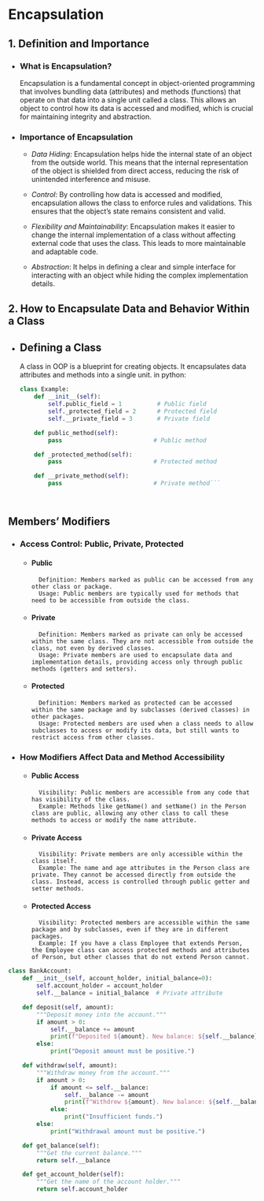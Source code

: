 # Encapsulation

## 1. Definition and Importance

- ### What is Encapsulation?

    Encapsulation is a fundamental concept in object-oriented programming that involves bundling data (attributes) and methods (functions) that operate on that data into a single unit called a class. This allows an object to control how its data is accessed and modified, which is crucial for maintaining integrity and abstraction.

- ### Importance of Encapsulation

   - *Data Hiding*: Encapsulation helps hide the internal state of an object from the outside world. This means that the internal representation of the object is shielded from direct access, reducing the risk of unintended interference and misuse.

    - *Control*: By controlling how data is accessed and modified, encapsulation allows the class to enforce rules and validations. This ensures that the object’s state remains consistent and valid.

    - *Flexibility and Maintainability*: Encapsulation makes it easier to change the internal implementation of a class without affecting external code that uses the class. This leads to more maintainable and adaptable code.

    - *Abstraction*: It helps in defining a clear and simple interface for interacting with an object while hiding the complex implementation details.

## 2. How to Encapsulate Data and Behavior Within a Class

- ## Defining a Class
    A class in OOP is a blueprint for creating objects. It encapsulates data attributes and methods into a single unit. in python:
    ```python
    class Example:
        def __init__(self):
            self.public_field = 1          # Public field
            self._protected_field = 2      # Protected field
            self.__private_field = 3       # Private field

        def public_method(self):
            pass                          # Public method

        def _protected_method(self):
            pass                          # Protected method

        def __private_method(self):
            pass                          # Private method```




## Members’ Modifiers

- ### Access Control: Public, Private, Protected

    - #### Public
            Definition: Members marked as public can be accessed from any other class or package.
            Usage: Public members are typically used for methods that need to be accessible from outside the class.

    - #### Private
            Definition: Members marked as private can only be accessed within the same class. They are not accessible from outside the class, not even by derived classes.
            Usage: Private members are used to encapsulate data and implementation details, providing access only through public methods (getters and setters).

    - #### Protected
            Definition: Members marked as protected can be accessed within the same package and by subclasses (derived classes) in other packages.
            Usage: Protected members are used when a class needs to allow subclasses to access or modify its data, but still wants to restrict access from other classes.

- ### How Modifiers Affect Data and Method Accessibility

    - #### Public Access
            Visibility: Public members are accessible from any code that has visibility of the class.
            Example: Methods like getName() and setName() in the Person class are public, allowing any other class to call these methods to access or modify the name attribute.
        
    - #### Private Access
            Visibility: Private members are only accessible within the class itself.
            Example: The name and age attributes in the Person class are private. They cannot be accessed directly from outside the class. Instead, access is controlled through public getter and setter methods.

    - #### Protected Access
            Visibility: Protected members are accessible within the same package and by subclasses, even if they are in different packages.
            Example: If you have a class Employee that extends Person, the Employee class can access protected methods and attributes of Person, but other classes that do not extend Person cannot.


```python
class BankAccount:
    def __init__(self, account_holder, initial_balance=0):
        self.account_holder = account_holder
        self.__balance = initial_balance  # Private attribute

    def deposit(self, amount):
        """Deposit money into the account."""
        if amount > 0:
            self.__balance += amount
            print(f"Deposited ${amount}. New balance: ${self.__balance}.")
        else:
            print("Deposit amount must be positive.")

    def withdraw(self, amount):
        """Withdraw money from the account."""
        if amount > 0:
            if amount <= self.__balance:
                self.__balance -= amount
                print(f"Withdrew ${amount}. New balance: ${self.__balance}.")
            else:
                print("Insufficient funds.")
        else:
            print("Withdrawal amount must be positive.")

    def get_balance(self):
        """Get the current balance."""
        return self.__balance

    def get_account_holder(self):
        """Get the name of the account holder."""
        return self.account_holder
```
